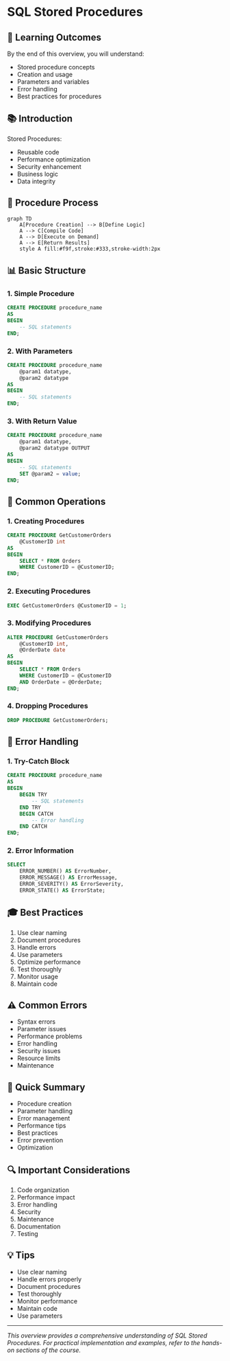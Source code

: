 # SQL Stored Procedures

## 🎯 Learning Outcomes
By the end of this overview, you will understand:
- Stored procedure concepts
- Creation and usage
- Parameters and variables
- Error handling
- Best practices for procedures

## 📚 Introduction
Stored Procedures:
- Reusable code
- Performance optimization
- Security enhancement
- Business logic
- Data integrity

## 🔄 Procedure Process
```mermaid
graph TD
    A[Procedure Creation] --> B[Define Logic]
    A --> C[Compile Code]
    A --> D[Execute on Demand]
    A --> E[Return Results]
    style A fill:#f9f,stroke:#333,stroke-width:2px
```

## 📊 Basic Structure

### 1. Simple Procedure
```sql
CREATE PROCEDURE procedure_name
AS
BEGIN
    -- SQL statements
END;
```

### 2. With Parameters
```sql
CREATE PROCEDURE procedure_name
    @param1 datatype,
    @param2 datatype
AS
BEGIN
    -- SQL statements
END;
```

### 3. With Return Value
```sql
CREATE PROCEDURE procedure_name
    @param1 datatype,
    @param2 datatype OUTPUT
AS
BEGIN
    -- SQL statements
    SET @param2 = value;
END;
```

## 🔧 Common Operations

### 1. Creating Procedures
```sql
CREATE PROCEDURE GetCustomerOrders
    @CustomerID int
AS
BEGIN
    SELECT * FROM Orders
    WHERE CustomerID = @CustomerID;
END;
```

### 2. Executing Procedures
```sql
EXEC GetCustomerOrders @CustomerID = 1;
```

### 3. Modifying Procedures
```sql
ALTER PROCEDURE GetCustomerOrders
    @CustomerID int,
    @OrderDate date
AS
BEGIN
    SELECT * FROM Orders
    WHERE CustomerID = @CustomerID
    AND OrderDate = @OrderDate;
END;
```

### 4. Dropping Procedures
```sql
DROP PROCEDURE GetCustomerOrders;
```

## 🎯 Error Handling

### 1. Try-Catch Block
```sql
CREATE PROCEDURE procedure_name
AS
BEGIN
    BEGIN TRY
        -- SQL statements
    END TRY
    BEGIN CATCH
        -- Error handling
    END CATCH
END;
```

### 2. Error Information
```sql
SELECT 
    ERROR_NUMBER() AS ErrorNumber,
    ERROR_MESSAGE() AS ErrorMessage,
    ERROR_SEVERITY() AS ErrorSeverity,
    ERROR_STATE() AS ErrorState;
```

## 🎓 Best Practices
1. Use clear naming
2. Document procedures
3. Handle errors
4. Use parameters
5. Optimize performance
6. Test thoroughly
7. Monitor usage
8. Maintain code

## ⚠️ Common Errors
- Syntax errors
- Parameter issues
- Performance problems
- Error handling
- Security issues
- Resource limits
- Maintenance

## 📝 Quick Summary
- Procedure creation
- Parameter handling
- Error management
- Performance tips
- Best practices
- Error prevention
- Optimization

## 🔍 Important Considerations
1. Code organization
2. Performance impact
3. Error handling
4. Security
5. Maintenance
6. Documentation
7. Testing

## 💡 Tips
- Use clear naming
- Handle errors properly
- Document procedures
- Test thoroughly
- Monitor performance
- Maintain code
- Use parameters

---
*This overview provides a comprehensive understanding of SQL Stored Procedures. For practical implementation and examples, refer to the hands-on sections of the course.* 